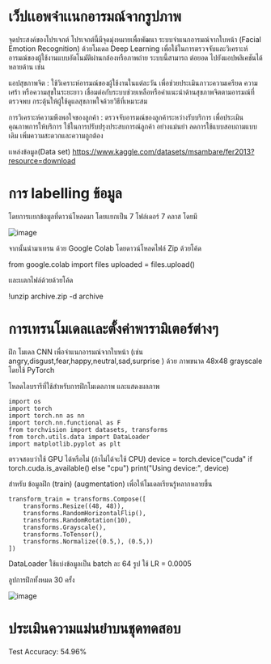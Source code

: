 # เว็ปเเอพจำเเนกอารมณ์จากรูปภาพ
จุดประสงค์ของโปรเจกต์
โปรเจกต์นี้มีจุดมุ่งหมายเพื่อพัฒนา ระบบจำแนกอารมณ์จากใบหน้า (Facial Emotion Recognition) ด้วยโมเดล Deep Learning เพื่อใช้ในการตรวจจับและวิเคราะห์อารมณ์ของผู้ใช้งานแบบอัตโนมัติผ่านกล้องหรือภาพถ่าย
ระบบนี้สามารถ ต่อยอด ไปยังแอปพลิเคชันได้หลายด้าน เช่น

แอปสุขภาพจิต : ใช้วิเคราะห์อารมณ์ของผู้ใช้งานในแต่ละวัน เพื่อช่วยประเมินภาวะความเครียด ความเศร้า หรือความสุขในระยะยาว เชื่อมต่อกับระบบช่วยเหลือหรือคำแนะนำด้านสุขภาพจิตตามอารมณ์ที่ตรวจพบ กระตุ้นให้ผู้ใช้ดูแลสุขภาพใจด้วยวิธีที่เหมาะสม

การวิเคราะห์ความพึงพอใจของลูกค้า : ตรวจจับอารมณ์ของลูกค้าระหว่างรับบริการ เพื่อประเมินคุณภาพการให้บริการ ใช้ในการปรับปรุงประสบการณ์ลูกค้า  อย่างแม่นยำ ลดการใช้แบบสอบถามแบบเดิม เพิ่มความสะดวกและความถูกต้อง

เเหล่งข้อมูล(Data set)
https://www.kaggle.com/datasets/msambare/fer2013?resource=download

# การ labelling ข้อมูล 
โดยการเเยกข้อมูลที่ดาวน์โหลดมา โดยเเยกเป็น 7 โฟล์เดอร์ 7 คลาส โดยมี 

![image](https://github.com/user-attachments/assets/f5e296bd-e395-48c9-95da-35dcecb0de24)

จากนั้นนำมาเทรน ด้วย Google Colab
โดยดาวน์โหลดไฟล์ Zip ด้วยโค้ด

from google.colab import files
uploaded = files.upload()

เเละเเตกไฟล์ด้วยด้วยโค้ด
 
!unzip archive.zip -d archive

# การเทรนโมเดลเเละตั้งค่าพารามิเตอร์ต่างๆ

ฝึก โมเดล CNN เพื่อจำแนกอารมณ์จากใบหน้า (เช่น angry,disgust,fear,happy,neutral,sad,surprise ) ด้วย ภาพขนาด 48x48 grayscale โดยใช้ PyTorch


โหลดไลบรารีที่ใช้สำหรับการฝึกโมเดลภาพ และแสดงผลภาพ
```
import os
import torch
import torch.nn as nn
import torch.nn.functional as F
from torchvision import datasets, transforms
from torch.utils.data import DataLoader
import matplotlib.pyplot as plt
```

ตรวจสอบว่าใช้ GPU ได้หรือไม่ (ถ้าไม่ได้จะใช้ CPU)
device = torch.device("cuda" if torch.cuda.is_available() else "cpu")
print("Using device:", device)

สำหรับ ข้อมูลฝึก (train) (augmentation) เพื่อให้โมเดลเรียนรู้หลากหลายขึ้น

```
transform_train = transforms.Compose([
    transforms.Resize((48, 48)),
    transforms.RandomHorizontalFlip(),
    transforms.RandomRotation(10),
    transforms.Grayscale(),
    transforms.ToTensor(),
    transforms.Normalize((0.5,), (0.5,))
])
```
DataLoader ใช้แบ่งข้อมูลเป็น batch ละ 64 รูป
ใช้ LR = 0.0005


ลูปการฝึกทั้งหมด 30 ครั้ง

![image](https://github.com/user-attachments/assets/d638e8fc-ee18-4732-816c-8a0e228e7c4c)


# ประเมินความแม่นยำบนชุดทดสอบ
Test Accuracy: 54.96%














































